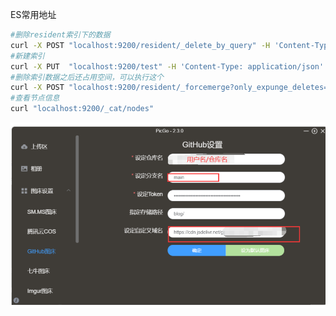 ES常用地址

```sh
#删除resident索引下的数据
curl -X POST "localhost:9200/resident/_delete_by_query" -H 'Content-Type: application/json' -d'{"query": {"match_all": {}}}'
#新建索引
curl -X PUT  "localhost:9200/test" -H 'Content-Type: application/json' -d'{"settings": {"number_of_shards": 1,"number_of_replicas":1 }}'
#删除索引数据之后还占用空间，可以执行这个
curl -X POST "localhost:9200/resident/_forcemerge?only_expunge_deletes=true"
#查看节点信息
curl "localhost:9200/_cat/nodes"
```

![image-20220610104153225](https://raw.githubusercontent.com/huihuiwuhui/pictures/master/imgimage-20220610104153225.png)
